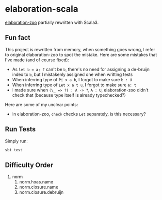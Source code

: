 # elaboration-scala

[elaboration-zoo](https://github.com/AndrasKovacs/elaboration-zoo) partially rewritten with Scala3.

## Fun fact

This project is rewritten from memory, when something goes wrong, I refer to original elaboration-zoo to spot the mistake. Here are some mistakes that I've made (and of course fixed):

- As `let b = a; ?` can't be `b`, there's no need for assigning a de-bruijn index to `b`, but I mistakenly assigned one when writting tests
- When inferring type of `Pi x a b`, I forgot to make sure `b : U`
- When inferring type of `Let x a t u`, I forgot to make sure `a: t`
- I made sure when `(\_ => ?) : A -> ?`, `A : U`, elaboration-zoo didn't check that (because type itself is already typechecked?)

Here are some of my unclear points:

- In elaboration-zoo, `check` checks `Let` separately, is this necessary?

## Run Tests

Simply run:

```sh
sbt test
```

## Difficulty Order

1. norm
    1. norm.hoas.name
    2. norm.closure.name
    3. norm.closure.debruijn
